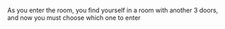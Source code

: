 As you enter the room, you find yourself in a room with another 3 doors, and now you must choose which one to enter
